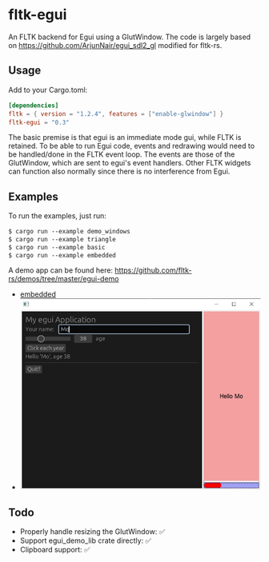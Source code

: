 # fltk-egui

An FLTK backend for Egui using a GlutWindow. The code is largely based on https://github.com/ArjunNair/egui_sdl2_gl modified for fltk-rs.

## Usage
Add to your Cargo.toml:
```toml
[dependencies]
fltk = { version = "1.2.4", features = ["enable-glwindow"] }
fltk-egui = "0.3"
```

The basic premise is that egui is an immediate mode gui, while FLTK is retained. To be able to run Egui code, events and redrawing would need to be handled/done in the FLTK event loop. The events are those of the GlutWindow, which are sent to egui's event handlers. Other FLTK widgets can function also normally since there is no interference from Egui.

## Examples
To run the examples, just run:
```
$ cargo run --example demo_windows
$ cargo run --example triangle
$ cargo run --example basic
$ cargo run --example embedded
```

A demo app can be found here:
https://github.com/fltk-rs/demos/tree/master/egui-demo

- [embedded](examples/embedded.rs)
- ![alt_test](screenshots/egui.jpg)

## Todo
- Properly handle resizing the GlutWindow: ✅
- Support egui_demo_lib crate directly: ✅
- Clipboard support: ✅
